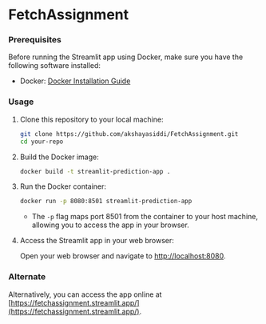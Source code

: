 # FetchAssignment

### Prerequisites

Before running the Streamlit app using Docker, make sure you have the following software installed:

- Docker: [Docker Installation Guide](https://docs.docker.com/get-docker/)

### Usage

1. Clone this repository to your local machine:

   ```bash
   git clone https://github.com/akshayasiddi/FetchAssignment.git
   cd your-repo
   ```

2. Build the Docker image:

   ```bash
   docker build -t streamlit-prediction-app .
   ```

3. Run the Docker container:

   ```bash
   docker run -p 8080:8501 streamlit-prediction-app
   ```

   - The `-p` flag maps port 8501 from the container to your host machine, allowing you to access the app in your browser.

4. Access the Streamlit app in your web browser:

   Open your web browser and navigate to [http://localhost:8080](http://localhost:85080).
   
### Alternate
Alternatively, you can access the app online at [https://fetchassignment.streamlit.app/](https://fetchassignment.streamlit.app/).

